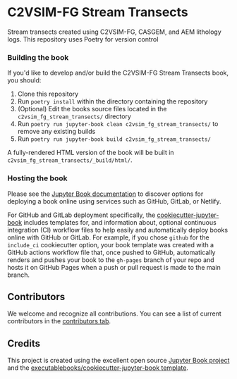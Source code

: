 # C2VSIM-FG Stream Transects

Stream transects created using C2VSIM-FG, CASGEM, and AEM lithology logs. This repository uses Poetry for version control

### Building the book

If you'd like to develop and/or build the C2VSIM-FG Stream Transects book, you should:

1. Clone this repository
2. Run `poetry install` within the directory containing the repository
3. (Optional) Edit the books source files located in the `c2vsim_fg_stream_transects/` directory
4. Run `poetry run jupyter-book clean c2vsim_fg_stream_transects/` to remove any existing builds
5. Run `poetry run jupyter-book build c2vsim_fg_stream_transects/`

A fully-rendered HTML version of the book will be built in `c2vsim_fg_stream_transects/_build/html/`.

### Hosting the book

Please see the [Jupyter Book documentation](https://jupyterbook.org/publish/web.html) to discover options for deploying a book online using services such as GitHub, GitLab, or Netlify.

For GitHub and GitLab deployment specifically, the [cookiecutter-jupyter-book](https://github.com/executablebooks/cookiecutter-jupyter-book) includes templates for, and information about, optional continuous integration (CI) workflow files to help easily and automatically deploy books online with GitHub or GitLab. For example, if you chose `github` for the `include_ci` cookiecutter option, your book template was created with a GitHub actions workflow file that, once pushed to GitHub, automatically renders and pushes your book to the `gh-pages` branch of your repo and hosts it on GitHub Pages when a push or pull request is made to the main branch.

## Contributors

We welcome and recognize all contributions. You can see a list of current contributors in the [contributors tab](https://github.com/jtdiazcLWA/c2vsim_fg_stream_transects/graphs/contributors).

## Credits

This project is created using the excellent open source [Jupyter Book project](https://jupyterbook.org/) and the [executablebooks/cookiecutter-jupyter-book template](https://github.com/executablebooks/cookiecutter-jupyter-book).

